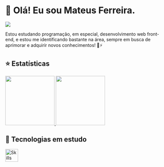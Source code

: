 <div>
  <h1>👋 Olá! Eu sou Mateus Ferreira.</h1>
  <a href="https://www.linkedin.com/in/mateus-ferreira-9ab847270/">
  	<img src="https://img.shields.io/badge/Mateus_Ferreira-000000?style=for-the-badge&logo=linkedin&logoColor=FEA626"/>
	</a>
	<p>Estou estudando programação, em especial, desenvolvimento web front-end, e estou me identificando bastante na área, sempre em busca de aprimorar e adquirir novos conhecimentos! 🤩⚡</p>
</div>

<div>
	<h2>⭐ Estatísticas</h2>
	<a href="https://github.com/Mateus-53">
		<img height="155em" src="https://github-readme-stats.vercel.app/api?username=Mateus-53&show_icons=true&theme=great-gatsby&include_all_commits=true&count_private=true" />
		<img height="155em" src="https://github-readme-stats.vercel.app/api/top-langs/?username=Mateus-53&layout=compact&langs_count=7&theme=great-gatsby" />
	</a>
</div>

<div>
	<h2>🎯 Tecnologias em estudo</h2>
  <img height="40em" src="https://skills.thijs.gg/icons?i=html,css,tailwind,scss,js,react,git" alt="Skills Icons" >
</div>
